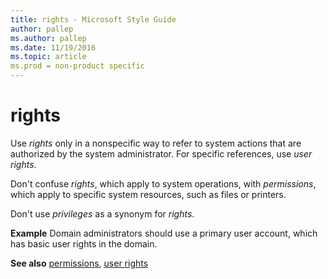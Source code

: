 ```yaml
---
title: rights - Microsoft Style Guide
author: pallep
ms.author: pallep
ms.date: 11/19/2016
ms.topic: article
ms.prod = non-product specific
---
```


# rights

Use *rights*
only in a nonspecific way to refer to system actions that are
authorized by the system administrator. For specific references, use *user rights*.

Don't confuse *rights*, which apply to system operations, with *permissions*, which apply to specific system resources, such as files or printers.

Don't use *privileges* as a synonym for *rights*.

**Example** Domain administrators should use a primary user account, which has basic user rights in the domain.

**See also** [permissions](/style-guide/a-z-word-list-term-collections/p/permissions), [user rights](/style-guide/a-z-word-list-term-collections/u/user-rights)
